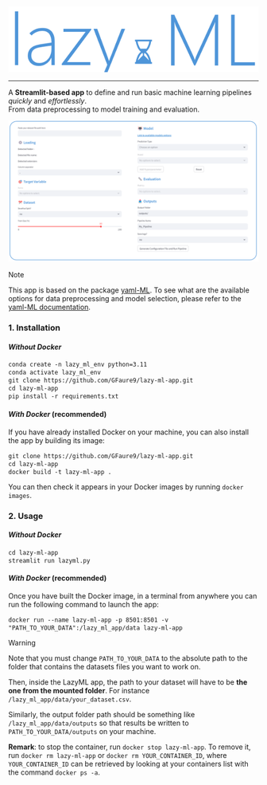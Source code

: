 ![Logo](resources/logo.png)

---

A **Streamlit-based app** to define and run basic machine learning pipelines *quickly* and *effortlessly*.\
From data preprocessing to model training and evaluation.

![AppScreenshot](resources/img_app.png)

> [!NOTE]
> This app is based on the package [yaml-ML](https://github.com/GFaure9/yaml-ML).
> To see what are the available options for data preprocessing and model selection, please refer to the
> [yaml-ML documentation](https://gfaure9.github.io/yaml-ML/).

### 1. Installation

#### *Without Docker*

````commandline
conda create -n lazy_ml_env python=3.11
conda activate lazy_ml_env
git clone https://github.com/GFaure9/lazy-ml-app.git
cd lazy-ml-app
pip install -r requirements.txt
````

#### *With Docker* (recommended)

If you have already installed Docker on your machine, you can also install the app by building
its image:

```commandline
git clone https://github.com/GFaure9/lazy-ml-app.git
cd lazy-ml-app
docker build -t lazy-ml-app .
```

You can then check it appears in your Docker images by running `docker images`.

### 2. Usage

#### *Without Docker*

```commandline
cd lazy-ml-app
streamlit run lazyml.py
```

#### *With Docker* (recommended)

Once you have built the Docker image, in a terminal from anywhere you can run the following command to
launch the app:

```commandline
docker run --name lazy-ml-app -p 8501:8501 -v "PATH_TO_YOUR_DATA":/lazy_ml_app/data lazy-ml-app
```

> [!WARNING]
> Note that you must change `PATH_TO_YOUR_DATA` to the absolute path to the folder
> that contains the datasets files you want to work on.
> 
> Then, inside the LazyML app, the path to your dataset will have to be **the one 
> from the mounted folder**. For instance `/lazy_ml_app/data/your_dataset.csv`.
> 
> Similarly, the output folder path should be something like `/lazy_ml_app/data/outputs` 
> so that results be written to `PATH_TO_YOUR_DATA/outputs` on your machine.

**Remark**: to stop the container, run `docker stop lazy-ml-app`. To remove it,
run `docker rm lazy-ml-app` or `docker rm YOUR_CONTAINER_ID`, where `YOUR_CONTAINER_ID` can
be retrieved by looking at your containers list with the command `docker ps -a`.
